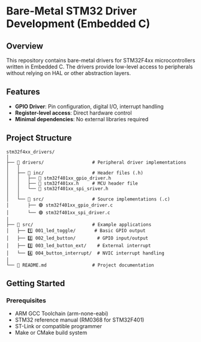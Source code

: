 # Bare-Metal STM32 Driver Development (Embedded C)

## Overview
This repository contains bare-metal drivers for STM32F4xx microcontrollers written in Embedded C. The drivers provide low-level access to peripherals without relying on HAL or other abstraction layers.

## Features
- **GPIO Driver**: Pin configuration, digital I/O, interrupt handling
- **Register-level access**: Direct hardware control
- **Minimal dependencies**: No external libraries required

## Project Structure

```text
stm32f4xx_drivers/
│
├── 📁 drivers/                  # Peripheral driver implementations
│   │
│   ├── 📁 inc/                  # Header files (.h)
│   │   ├── 🔴 stm32f401xx_gpio_driver.h
│   │   ├── 🔴 stm32f401xx.h     # MCU header file
│   │   └── 🔴 stm32f401xx_spi_sriver.h
│   │
│   └── 📁 src/                  # Source implementations (.c)
│       ├── 🟣 stm32f401xx_gpio_driver.c
│       └── 🟣 stm32f401xx_spi_driver.c
│
├── 📁 src/                      # Example applications
│   ├── 1️⃣ 001_led_toggle/       # Basic GPIO output
│   ├── 2️⃣ 002_led_button/        # GPIO input/output
│   ├── 3️⃣ 003_led_button_ext/    # External interrupt
│   └── 4️⃣ 004_button_interrupt/  # NVIC interrupt handling
│
└── 📄 README.md                 # Project documentation
```

## Getting Started

### Prerequisites
- ARM GCC Toolchain (arm-none-eabi)
- STM32 reference manual (RM0368 for STM32F401)
- ST-Link or compatible programmer
- Make or CMake build system
